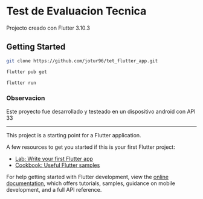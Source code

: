 # Test de Evaluacion Tecnica

Projecto creado con Flutter 3.10.3

## Getting Started

```bash
git clone https://github.com/jotur96/tet_flutter_app.git
```

```bash
flutter pub get
```

```bash
flutter run
```
### Observacion
Este proyecto fue desarrollado y testeado en un dispositivo android con API  33
***
This project is a starting point for a Flutter application.

A few resources to get you started if this is your first Flutter project:

- [Lab: Write your first Flutter app](https://docs.flutter.dev/get-started/codelab)
- [Cookbook: Useful Flutter samples](https://docs.flutter.dev/cookbook)

For help getting started with Flutter development, view the
[online documentation](https://docs.flutter.dev/), which offers tutorials,
samples, guidance on mobile development, and a full API reference.
